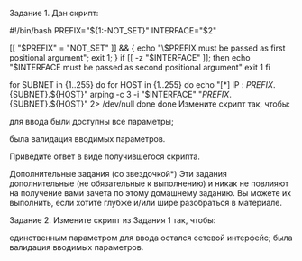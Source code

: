 Задание 1.
Дан скрипт:

#!/bin/bash
PREFIX="${1:-NOT_SET}"
INTERFACE="$2"

[[ "$PREFIX" = "NOT_SET" ]] && { echo "\$PREFIX must be passed as first positional argument"; exit 1; }
if [[ -z "$INTERFACE" ]]; then
    echo "\$INTERFACE must be passed as second positional argument"
    exit 1
fi

for SUBNET in {1..255}
do
	for HOST in {1..255}
	do
		echo "[*] IP : ${PREFIX}.${SUBNET}.${HOST}"
		arping -c 3 -i "$INTERFACE" "${PREFIX}.${SUBNET}.${HOST}" 2> /dev/null
	done
done
Измените скрипт так, чтобы:

для ввода были доступны все параметры;

была валидация вводимых параметров.

Приведите ответ в виде получившегося скрипта.

Дополнительные задания (со звездочкой*)
Эти задания дополнительные (не обязательные к выполнению) и никак не повлияют на получение вами зачета по этому домашнему заданию. Вы можете их выполнить, если хотите глубже и/или шире разобраться в материале.

Задание 2.
Измените скрипт из Задания 1 так, чтобы:

единственным параметром для ввода остался сетевой интерфейс;
была валидация вводимых параметров.